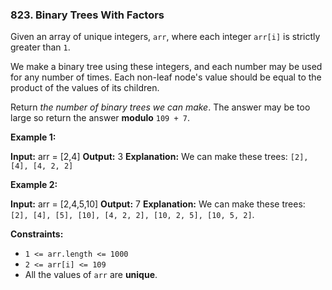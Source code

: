 ### 823\. Binary Trees With Factors

Given an array of unique integers, `arr`, where each integer `arr[i]` is strictly greater than `1`.

We make a binary tree using these integers, and each number may be used for any number of times. Each non-leaf node's value should be equal to the product of the values of its children.

Return _the number of binary trees we can make_. The answer may be too large so return the answer **modulo** `109 + 7`.

**Example 1:**

**Input:** arr = \[2,4\]
**Output:** 3
**Explanation:** We can make these trees: `[2], [4], [4, 2, 2]`

**Example 2:**

**Input:** arr = \[2,4,5,10\]
**Output:** 7
**Explanation:** We can make these trees: `[2], [4], [5], [10], [4, 2, 2], [10, 2, 5], [10, 5, 2]`.

**Constraints:**

*   `1 <= arr.length <= 1000`
*   `2 <= arr[i] <= 109`
*   All the values of `arr` are **unique**.

